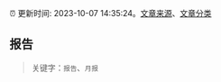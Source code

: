 :alarm_clock: 更新时间: 2023-10-07 14:35:24。[文章来源](/README.md)、[文章分类](/TAGS.md)

## 报告


> 关键字：`报告`、`月报`



